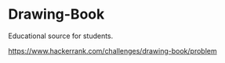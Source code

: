 # Drawing-Book
Educational source for students.

https://www.hackerrank.com/challenges/drawing-book/problem
